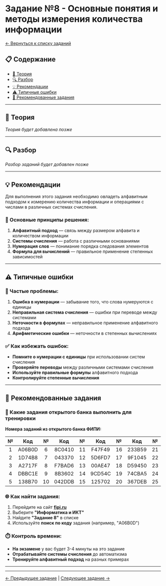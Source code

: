 # Задание №8 - Основные понятия и методы измерения количества информации

[← Вернуться к списку заданий](../README.md)

## 📋 Содержание
- [📖 Теория](#теория)
- [🔍 Разбор](#разбор)
- [💡 Рекомендации](#рекомендации)
- [⚠️ Типичные ошибки](#типичные-ошибки)
- [📝 Рекомендованные задания](#рекомендованные-задания)

---

## 📖 Теория

*Теория будет добавлена позже*

---

## 🔍 Разбор

*Разбор заданий будет добавлен позже*

---

## 💡 Рекомендации

Для выполнения этого задания необходимо овладеть алфавитным подходом к измерению количества информации и операциями с числами в различных системах счисления.

### 🔧 Основные принципы решения:

1. **Алфавитный подход** — связь между размером алфавита и количеством информации
2. **Системы счисления** — работа с различными основаниями
3. **Нумерация слов** — понимание порядка следования элементов
4. **Формула для вычислений** — правильное применение степенных зависимостей

---

## ⚠️ Типичные ошибки

### 🚫 Частые проблемы:

1. **Ошибка в нумерации** — забывание того, что слова нумеруются с единицы
2. **Неправильная система счисления** — ошибки при переводе между системами
3. **Неточности в формулах** — неправильное применение алфавитного подхода
4. **Арифметические ошибки** — неточности в степенных вычислениях

### ✅ Как избежать ошибок:

- **Помните о нумерации с единицы** при использовании систем счисления
- **Проверяйте переводы** между различными системами счисления
- **Используйте правильные формулы** алфавитного подхода
- **Контролируйте степенные вычисления**

---

## 📝 Рекомендованные задания

### 🔗 Какие задания открытого банка выполнить для тренировки

**Номера заданий из открытого банка ФИПИ:**

| № | Код | № | Код | № | Код | № | Код | № | Код |
|:-:|:-:|:-:|:-:|:-:|:-:|:-:|:-:|:-:|:-:|
| 1 | A06B0D | 6 | 8C0410 | 11 | F47F49 | 16 | 233B59 | 21 | 9A58A7 |
| 2 | 1D74B8 | 7 | 043370 | 12 | 5D6FD7 | 17 | 9F1045 | 22 | 4008B3 |
| 3 | A2717F | 8 | F7BAD6 | 13 | 00AE47 | 18 | D59450 | 23 | BE8391 |
| 4 | DBBC1E | 9 | 8B3602 | 14 | 9CD54C | 19 | 74CBA5 | 24 | B8EEB0 |
| 5 | 138B70 | 10 | 042DDB | 15 | 125702 | 20 | 367DEB | 25 | 10B3BF |

### 🌐 Как найти задания:

1. Перейдите на сайт **[fipi.ru](https://fipi.ru/ege/otkrytyy-bank-zadaniy-ege)**
2. Выберите **"Информатика и ИКТ"**
3. Найдите **"Задание 8"** в списке
4. Используйте **поиск по коду** задания (например, "A06B0D")

### ⏱️ Контроль времени:

- **На экзамене** у вас будет 3-4 минуты на это задание
- **Отрабатывайте системы счисления** до автоматизма
- **Тренируйте алфавитный подход** на разных примерах

---

---

[← Предыдущее задание](task-07.md) | [Следующее задание →](task-09.md)
